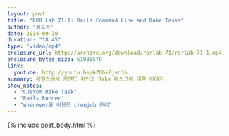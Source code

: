 ```yaml
---
layout: post
title: "ROR Lab 71-1: Rails Command Line and Rake Tasks"
author: "최효성"
date: 2014-09-30
duration: "18:45"
type: "video/mp4"
enclosure_url: http://archive.org/download/rorlab-71/rorlab-71-1.mp4
enclosure_bytes_size: 61088579
link:
  youtube: http://youtu.be/6ZQbkZjmd3o
summary: 레일스에서 커맨드 라인과 Rake 태스크에 대한 이야기
show_notes:
  - "Custom Rake Task"
  - "Rails Runner"
  - "whenever를 이용한 cronjob 관리"
---
```


{% include post_body.html %}